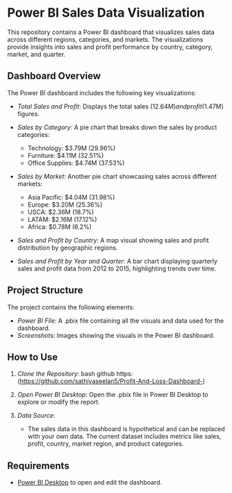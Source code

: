 # Power BI Sales Data Visualization

This repository contains a Power BI dashboard that visualizes sales data across different regions, categories, and markets. The visualizations provide insights into sales and profit performance by country, category, market, and quarter.

## Dashboard Overview

The Power BI dashboard includes the following key visualizations:

- *Total Sales and Profit*: Displays the total sales ($12.64M) and profit ($1.47M) figures.
- *Sales by Category*: A pie chart that breaks down the sales by product categories:
  - Technology: $3.79M (29.96%)
  - Furniture: $4.11M (32.51%)
  - Office Supplies: $4.74M (37.53%)
  
- *Sales by Market*: Another pie chart showcasing sales across different markets:
  - Asia Pacific: $4.04M (31.98%)
  - Europe: $3.20M (25.36%)
  - USCA: $2.36M (18.7%)
  - LATAM: $2.16M (17.12%)
  - Africa: $0.78M (6.2%)

- *Sales and Profit by Country*: A map visual showing sales and profit distribution by geographic regions.
  
- *Sales and Profit by Year and Quarter*: A bar chart displaying quarterly sales and profit data from 2012 to 2015, highlighting trends over time.

## Project Structure

The project contains the following elements:
- *Power BI File*: A .pbix file containing all the visuals and data used for the dashboard.
- *Screenshots*: Images showing the visuals in the Power BI dashboard.
  
## How to Use

1. *Clone the Repository*:
   bash
   github https:(https://github.com/sathiyaseelan5/Profit-And-Loss-Dashboard-)
   
   
2. *Open Power BI Desktop*: 
   Open the .pbix file in Power BI Desktop to explore or modify the report.

3. *Data Source*:
   - The sales data in this dashboard is hypothetical and can be replaced with your own data. The current dataset includes metrics like sales, profit, country, market region, and product categories.

## Requirements

- [Power BI Desktop](https://powerbi.microsoft.com/en-us/downloads/) to open and edit the dashboard.
  
